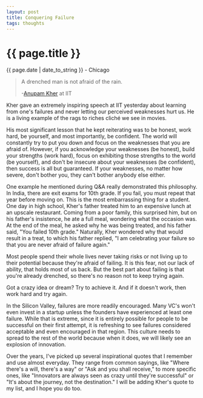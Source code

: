 ```yaml
---
layout: post
title: Conquering Failure
tags: thoughts
---
```


{{ page.title }}
================

<p class="meta">{{ page.date | date_to_string }} - Chicago</p>

> A drenched man is not afraid of the rain.
>
> -[Anupam Kher](http://en.wikipedia.org/wiki/Anupam_Kher) at IIT

Kher gave an extremely inspiring speech at IIT yesterday about learning from one's failures and never letting our perceived weaknesses hurt us. He is a living example of the rags to riches clich&eacute; we see in movies. 

His most significant lesson that he kept reiterating was to be honest, work hard, be yourself, and most importantly, be confident. The world will constantly try to put you down and focus on the weaknesses that you are afraid of. However, if you acknowledge your weaknesses (be honest), build your strengths (work hard), focus on exhibiting those strengths to the world (be yourself), and don't be insecure about your weaknesses (be confident), then success is all but guaranteed. If your weaknesses, no matter how severe, don't bother you, they can't bother anybody else either. 

One example he mentioned during Q&amp;A really demonstrated this philosophy. In India, there are exit exams for 10th grade. If you fail, you must repeat that year before moving on. This is the most embarrassing thing for a student. One day in high school, Kher's father treated him to an expensive lunch at an upscale restaurant. Coming from a poor family, this surprised him, but on his father's insistence, he ate a full meal, wondering what the occasion was. At the end of the meal, he asked why he was being treated, and his father said, "You failed 10th grade." Naturally, Kher wondered why that would result in a treat, to which his father replied, "I am celebrating your failure so that you are never afraid of failure again."

Most people spend their whole lives never taking risks or not living up to their potential because they're afraid of failing. It is this fear, not our lack of ability, that holds most of us back. But the best part about failing is that you're already drenched, so there's no reason not to keep trying again. 

Got a crazy idea or dream? Try to achieve it. And if it doesn't work, then work hard and try again. 

In the Silicon Valley, failures are more readily encouraged. Many VC's won't even invest in a startup unless the founders have experienced at least one failure. While that is extreme, since it is entirely possible for people to be successful on their first attempt, it is refreshing to see failures considered acceptable and even encouraged in that region. This culture needs to spread to the rest of the world because when it does, we will likely see an explosion of innovation. 

Over the years, I've picked up several inspirational quotes that I remember and use almost everyday. They range from common sayings, like "Where there's a will, there's a way" or "Ask and you shall receive," to more specific ones, like "Innovators are always seen as crazy until they're successful" or "It's about the journey, not the destination." I will be adding Kher's quote to my list, and I hope you do too. 
